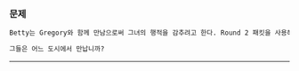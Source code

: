 ### __문제__
```markdown
Betty는 Gregory와 함께 만남으로써 그녀의 행적을 감추려고 한다. Round 2 패킷을 사용해서 다음의 질문에 답하시오.

그들은 어느 도시에서 만납니까?
```
---
